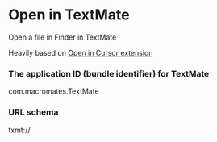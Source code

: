 # Open in TextMate

Open a file in Finder in TextMate

Heavily based on [Open in Cursor extension](https://github.com/raycast/extensions/tree/d480d47a5c3271f36134614ecdc49b2d447bccf2/extensions/open-in-cursor)

### The application ID (bundle identifier) for TextMate

com.macromates.TextMate

### URL schema

txmt://